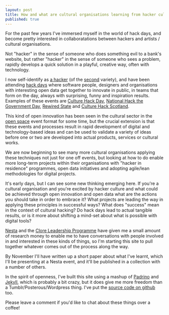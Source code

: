 ```yaml
--- 
layout: post
title: How and what are cultural organisations learning from hacker culture?
published: true
---
```


For the past few years I've immersed myself in the world of hack days, and become pretty interested in collaboratations between hackers and artists / cultural organisations.

Not "hacker" in the sense of someone who does something evil to a bank's website, but rather "hacker" in the sense of someone who sees a problem, rapidly develops a quick solution in a playful, creative way, often with technology.

I now self-identify as [a hacker](http://stef.io/hacks) (of the [second](http://paulgraham.com/gba.html) variety), and have been attending [hack days](http://en.wikipedia.org/wiki/Hackathon) where software people, designers and organisations with interesting open data get together to innovate in public, in teams that form on the day, always with surprising, funny and inspiration results. Examples of these events are [Culture Hack Day](http://culturehack.org.uk), [National Hack the Government Day](http://hacks.rewiredstate.org/events/nhtg12), [Rewired State](http://rewiredstate.org) and [Culture Hack Scotland](http://www.welcometosync.com/hack/).

This kind of open innovation has been seen in the cultural sector in the [open space](http://en.wikipedia.org/wiki/Open-space_meeting) event format for some time, but the crucial extension is that these events and processes result in rapid development of digital and technology-based ideas and can be used to validate a variety of ideas before one or two are developed into actual products, services or cultural works.

We are now beginning to see many more cultural organisations applying these techniques not just for one off events, but looking at how to do enable more long-term projects within their organisations with "hacker in residence" programmes, open data initiatives and adopting agile/lean methodologies for digital projects.

It's early days, but I can see some new thinking emerging here. If you're a cultural organisation and you're excited by hacker culture and what could be achieved through open innovation and open data what are the actions you should take in order to embrace it? What projects are leading the way in applying these principles in successful ways? What does "success" mean in the context of cultural hacking? Do hack days lead to actual tangible results, or is it more about shifting a mind-set about what is possible with digital tools?

[Nesta](http://nesta.org.uk) and the [Clore Leadership Programme](http://cloreleadership.org) have given me a small amount of research money to enable me to have conversations with people involved in and interested in these kinds of things, so I'm starting this site to pull together whatever comes out of the process along the way. 

By November I'll have written up a short paper about what I've learnt, which I'll be presenting at a Nesta event, and it'll be published in a collection with a number of others.

In the spirit of openness, I've built this site using a mashup of [Padrino](http://padrinorb.com) and [Jekyll](http://jekyllrb.com/), which is probably a bit crazy, but it does give me more freedom than a Tumblr/Posterous/Wordpress thing. I've put the [source code on github](http://github.com/stefl/sketchingwithcode) too.

Please leave a comment if you'd like to chat about these things over a coffee!